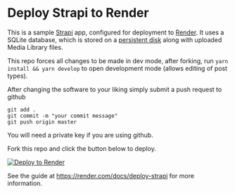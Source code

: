 # Deploy Strapi to Render

This is a sample [Strapi](https://strapi.io/) app, configured for deployment to [Render](https://render.com). It uses a SQLite database, which is stored on a [persistent disk](https://render.com/docs/disks) along with uploaded Media Library files.

This repo forces all changes to be made in dev mode, after forking, run `yarn install && yarn develop` to open development mode (allows editing of post types). 

After changing the software to your liking simply submit a push request to github
```
git add .
git commit -m "your commit message"
git push origin master
```

You will need a private key if you are using github.


Fork this repo and click the button below to deploy.

[![Deploy to Render](https://render.com/images/deploy-to-render-button.svg)](https://render.com/deploy)



See the guide at https://render.com/docs/deploy-strapi for more information.
